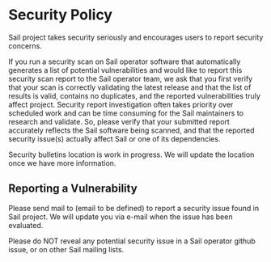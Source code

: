 # Security Policy
Sail project takes security seriously and encourages users to report security concerns.

If you run a security scan on Sail operator software that automatically generates a list of potential vulnerabilities and would like to report this security scan report to the Sail operator team, we ask that you first verify that your scan is correctly validating the latest release and that the list of results is valid, contains no duplicates, and the reported vulnerabilities truly affect project. Security report investigation often takes priority over scheduled work and can be time consuming for the Sail maintainers to research and validate. So, please verify that your submitted report accurately reflects the Sail software being scanned, and that the reported security issue(s) actually affect Sail or one of its dependencies.

Security bulletins location is work in progress. We will update the location once we have more information.

## Reporting a Vulnerability
Please send mail to (email to be defined) to report a security issue found in Sail project.  We will update you
via e-mail when the issue has been evaluated.

Please do NOT reveal any potential security issue in a Sail operator github issue, or on other Sail mailing lists.